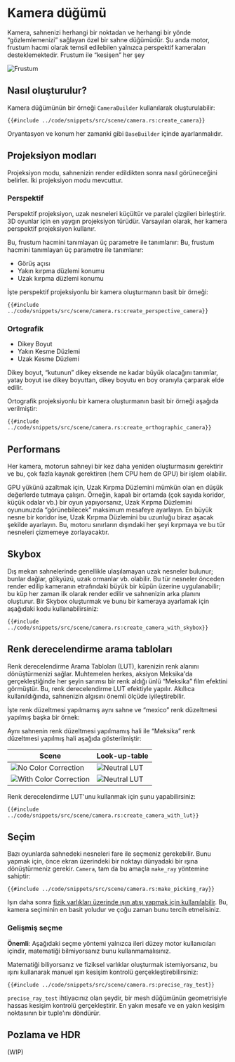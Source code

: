 # Kamera düğümü

Kamera, sahnenizi herhangi bir noktadan ve herhangi bir yönde “gözlemlemenizi” sağlayan özel bir sahne düğümüdür.
Şu anda motor, frustum hacmi olarak temsil edilebilen yalnızca perspektif kameraları desteklemektedir. Frustum ile “kesişen” her şey

![Frustum](./frustum.svg)

## Nasıl oluşturulur?

Kamera düğümünün bir örneği `CameraBuilder` kullanılarak oluşturulabilir: 
```rust,no_run
{{#include ../code/snippets/src/scene/camera.rs:create_camera}}
```

Oryantasyon ve konum her zamanki gibi `BaseBuilder` içinde ayarlanmalıdır.

## Projeksiyon modları

Projeksiyon modu, sahnenizin render edildikten sonra nasıl görüneceğini belirler. İki projeksiyon modu mevcuttur.

### Perspektif

Perspektif projeksiyon, uzak nesneleri küçültür ve paralel çizgileri birleştirir. 3D oyunlar için en yaygın projeksiyon türüdür. Varsayılan olarak, her kamera perspektif projeksiyon kullanır.

Bu, frustum hacmini tanımlayan üç parametre ile tanımlanır: Bu, frustum hacmini tanımlayan üç 
parametre ile tanımlanır:

- Görüş açısı
- Yakın kırpma düzlemi konumu
- Uzak kırpma düzlemi konumu

İşte perspektif projeksiyonlu bir kamera oluşturmanın basit bir örneği:

```rust,no_run
{{#include ../code/snippets/src/scene/camera.rs:create_perspective_camera}}
```

### Ortografik

- Dikey Boyut
- Yakın Kesme Düzlemi
- Uzak Kesme Düzlemi

Dikey boyut, “kutunun” dikey eksende ne kadar büyük olacağını tanımlar, yatay boyut ise dikey boyuttan, dikey boyutu en boy oranıyla çarparak elde edilir.


Ortografik projeksiyonlu bir kamera oluşturmanın basit bir örneği aşağıda verilmiştir:

```rust,no_run
{{#include ../code/snippets/src/scene/camera.rs:create_orthographic_camera}}
```

## Performans

Her kamera, motorun sahneyi bir kez daha yeniden oluşturmasını gerektirir ve bu, çok fazla kaynak gerektiren (hem CPU hem de GPU) bir işlem olabilir.


GPU yükünü azaltmak için, Uzak Kırpma Düzlemini mümkün olan en düşük değerlerde tutmaya çalışın. Örneğin, kapalı bir ortamda (çok sayıda koridor, küçük odalar vb.) bir oyun yapıyorsanız, Uzak Kırpma Düzlemini oyununuzda “görünebilecek” maksimum mesafeye ayarlayın. 
En büyük nesne bir koridor ise, Uzak Kırpma Düzlemini bu uzunluğu biraz aşacak şekilde ayarlayın. 
Bu, motoru sınırların dışındaki her şeyi kırpmaya ve bu tür nesneleri çizmemeye zorlayacaktır.

## Skybox

Dış mekan sahnelerinde genellikle ulaşılamayan uzak nesneler bulunur; bunlar dağlar, gökyüzü, uzak ormanlar vb. olabilir.
Bu tür nesneler önceden render edilip kameranın etrafındaki büyük bir küpün üzerine uygulanabilir; bu küp her zaman ilk olarak render edilir ve sahnenizin arka planını oluşturur.
Bir Skybox oluşturmak ve bunu bir kameraya ayarlamak için aşağıdaki kodu kullanabilirsiniz:

```rust,no_run,edition2018
{{#include ../code/snippets/src/scene/camera.rs:create_camera_with_skybox}}
```

## Renk derecelendirme arama tabloları

Renk derecelendirme Arama Tabloları (LUT), karenizin renk alanını dönüştürmenizi sağlar. Muhtemelen herkes, aksiyon Meksika'da gerçekleştiğinde her şeyin sarımsı bir renk aldığı ünlü “Meksika” film efektini görmüştür. Bu, renk derecelendirme LUT efektiyle yapılır. Akıllıca kullanıldığında, sahnenizin algısını önemli ölçüde iyileştirebilir.

İşte renk düzeltmesi yapılmamış aynı sahne ve “mexico” renk düzeltmesi yapılmış başka bir örnek:

Aynı sahnenin renk düzeltmesi yapılmamış hali ile “Meksika” renk düzeltmesi yapılmış hali aşağıda gösterilmiştir:

| Scene                                                 | Look-up-table                     |
|-------------------------------------------------------|-----------------------------------|
| ![No Color Correction](./no_color_correction.PNG)     | ![Neutral LUT](./lut_neutral.jpg) |
| ![With Color Correction](./with_color_correction.PNG) | ![Neutral LUT](./lut_mexico.jpg)  |

Renk derecelendirme LUT'unu kullanmak için şunu yapabilirsiniz:
```rust,no_run
{{#include ../code/snippets/src/scene/camera.rs:create_camera_with_lut}}
```

## Seçim 

Bazı oyunlarda sahnedeki nesneleri fare ile seçmeniz gerekebilir. Bunu yapmak için, önce ekran üzerindeki bir noktayı dünyadaki bir ışına dönüştürmeniz gerekir. `Camera`, tam da bu amaçla `make_ray` yöntemine sahiptir:

```rust,no_run
{{#include ../code/snippets/src/scene/camera.rs:make_picking_ray}}
```

Işın daha sonra [fizik varlıkları üzerinde ışın atışı yapmak için kullanılabilir](../physics/ray.md). Bu, kamera seçiminin en basit yoludur ve çoğu zaman bunu tercih etmelisiniz.

### Gelişmiş seçme

**Önemli**: Aşağıdaki seçme yöntemi yalnızca ileri düzey motor kullanıcıları içindir, matematiği bilmiyorsanız bunu kullanmamalısınız.


Matematiği biliyorsanız ve fiziksel varlıklar oluşturmak istemiyorsanız, bu ışını kullanarak manuel 
ışın kesişim kontrolü gerçekleştirebilirsiniz:

```rust,no_run
{{#include ../code/snippets/src/scene/camera.rs:precise_ray_test}}
```

`precise_ray_test` ihtiyacınız olan şeydir, bir mesh düğümünün geometrisiyle hassas kesişim kontrolü gerçekleştirir. En yakın mesafe ve en yakın kesişim noktasının bir tuple'ını döndürür. 


## Pozlama ve HDR

(WIP)
